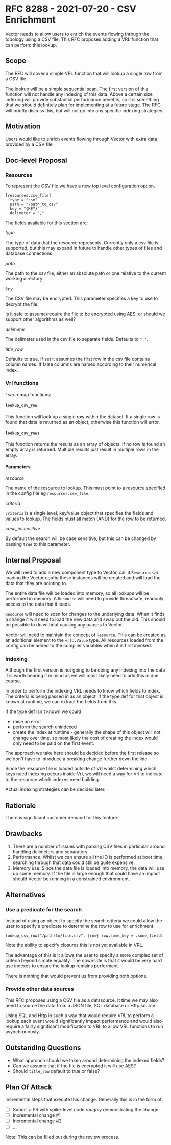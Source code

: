 # RFC 8288 - 2021-07-20 - CSV Enrichment

Vector needs to allow users to enrich the events flowing through the topology
using a CSV file. This RFC proposes adding a VRL function that can perform 
this lookup.

## Scope

The RFC will cover a simple VRL function that will lookup a single row from a
CSV file. 

The lookup will be a simple sequential scan. The first version of this
function will not handle any indexing of this data. Above a certain size
indexing will provide substantial performance benefits, so it is something that
we should definitely plan for implementing at a future stage. The RFC will 
briefly discuss this, but will not go into any specific indexing strategies.

## Motivation

Users would like to enrich events flowing through Vector with extra data 
provided by a CSV file. 

## Doc-level Proposal

### Resources

To represent the CSV file we have a new top level configuration option.

```
[resources.csv_file]
  type = "csv"
  path = "\path_to_csv"
  key = "{KEY}"
  delimeter = ","
```

The fields available for this section are:

*type* 

The type of data that the resource represents. Currently only a csv file is 
supported, but this may expand in future to handle other types of files and
database connections.

*path*

The path to the csv file, either an absolute path or one relative to the current
working directory.

*key*

The CSV file may be encrypted. This parameter specifies a key to use to decrypt
the file.

Is it safe to assume/require the file to be encrypted using AES, or should we
support other algorithms as well?

*delimeter*

The delimeter used in the csv file to separate fields. Defaults to `","`.

*title_row*

Defaults to true. If set it assumes the first row in the csv file contains 
column names. If false columns are named according to their numerical index.

### Vrl functions

Two remap functions:

#### `lookup_csv_row`

This function will look up a single row within the dataset. If a single row is 
found that data is returned as an object, otherwise this function will error. 

#### `lookup_csv_rows` 

This function returns the results as an array of objects. If no row is found an
empty array is returned. Multiple results just result in multiple rows in the 
array.

#### Parameters 

*resource*

The name of the resource to lookup. This must point to a resource specified
in the config file eg `resources.csv_file`.

*criteria*

`criteria` is a single level, key/value object that specifies the fields and
values to lookup. The fields must all match (AND) for the row to be returned.

*case_insensitive*

By default the search will be case sensitive, but this can be changed by 
passing `true` to this parameter.

## Internal Proposal

We will need to add a new component type to Vector, call it `Resource`. On 
loading the Vector config these instances will be created and will load the 
data that they are pointing to. 

The entire data file will be loaded into memory, so all lookups will be 
performed in memory. A `Resource` will need to provide threadsafe,
readonly access to the data that it loads.

`Resource` will need to scan for changes to the underlying data. When it finds
a change it will need to load the new data and swap out the old. This should be
possible to do without causing any pauses to Vector.

Vector will need to maintain the concept of `Resource`. This can be created as
an additional element to the `vrl::Value` type. All resources loaded from the 
config can be added to the compiler variables when it is first invoked.

### Indexing 

Although the first version is not going to be doing any indexing into the data
it is worth bearing it in mind as we will most likely need to add this in due
course.

In order to perform the indexing VRL needs to know which fields to index. The 
criteria is being passed in as an object. If the type def for that object is
known at runtime, we can extract the fields from this. 

If the type def isn't known we could 

- raise an error 
- perform the search unindexed
- create the index at runtime - generally the shape of this object will not 
  change over time, so most likely the cost of creating the index would only
  need to be paid on the first event.

The approach we take here should be decided before the first release so we don't
have to introduce a breaking change further down the line.

Since the resource file is loaded outside of Vrl whilst determining which keys
need indexing occurs inside Vrl, we will need a way for Vrl to indicate to the 
resource which indexes need building.

Actual indexing strategies can be decided later.

## Rationale

There is significant customer demand for this feature.

## Drawbacks

1. There are a number of issues with parsing CSV files in particular around
   handling delimeters and separators.
2. Performance. Whilst we can ensure all the IO is performed at boot time,
   searching through that data could still be quite expensive.
3. Memory use. Since the data file is loaded into memory, the data will use up 
   some memory. If the file is large enough that could have an impact should
   Vector be running in a constrained environment.

## Alternatives

### Use a predicate for the search

Instead of using an object to specify the search criteria we could allow the
user to specify a predicate to determine the row to use for enrichment.

```
lookup_csv_row("/path/to/file.csv", |row| row.some_key = .some_field)
```

Note the ability to specify closures this is not yet available in VRL.

The advantage of this is it allows the user to specify a more complex
set of criteria beyond simple equality. The downside is that it would be very
hard use indexes to ensure the lookup remains performant.

There is nothing that would prevent us from providing both options.

### Provide other data sources

This RFC proposes using a CSV file as a datasource. It time we may also need to
source the data from a JSON file, SQL database or Http source.

Using SQL and Http in such a way that would require VRL to perform a lookup
each event would significantly impact performance and would also require a 
fairly significant modification to VRL to allow VRL functions to run 
asynchronously.

## Outstanding Questions

- What approach should we taken around determining the indexed fields?
- Can we assume that if the file is encrypted it will use AES?
- Should `title_row` default to true or false?

## Plan Of Attack

Incremental steps that execute this change. Generally this is in the form of:

- [ ] Submit a PR with spike-level code _roughly_ demonstrating the change.
- [ ] Incremental change #1
- [ ] Incremental change #2
- [ ] ...

Note: This can be filled out during the review process.
